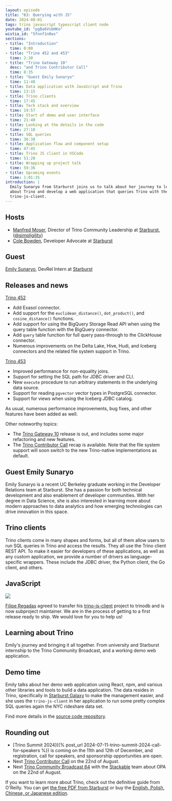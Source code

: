 ```yaml
---
layout: episode
title: "63: Querying with JS"
date: 2024-08-01
tags: trino javascript typescript client node
youtube_id: "pgBa6VsbHKo"
wistia_id: "5fnnf1n0ws"
sections:
- title: "Introduction"
  time: 0:00
- title: "Trino 452 and 453"
  time: 2:30
- title: "Trino Gateway 10"
  desc: "and Trino Contributor Call"
  time: 8:35
- title: "Guest Emily Sunaryo"
  time: 11:40
- title: Data application with JavaScript and Trino
  time: 13:15
- title: Trino clients
  time: 17:45
- title: Tech stack and overview
  time: 19:57
- title: Start of demo and user interface
  time: 21:40
- title: Looking at the details in the code 
  time: 27:10
- title: SQL queries
  time: 36:38
- title: Application flow and component setup
  time: 47:45
- title: Trino JS client in VSCode
  time: 51:20
- title: Wrapping up project talk
  time: 59:36
- title: Upcoming events
  time: 1:01:35
introduction: |
  Emily Sunaryo from Starburst joins us to talk about her journey to learn
  about Trino and develop a web application that queries Trino with the
  trino-js-client.
---
```


## Hosts

* [Manfred Moser](https://www.linkedin.com/in/manfredmoser), Director of Trino
  Community Leadership at [Starburst](https://starburst.io),
  ([@simpligility](https://twitter.com/simpligility))
* [Cole Bowden](https://www.linkedin.com/in/cole-m-bowden), Developer Advocate
  at [Starburst](https://starburst.io)

## Guest

[Emily Sunaryo](https://www.linkedin.com/in/emilyasunaryo), DevRel Intern at
[Starburst](https://starburst.io)

## Releases and news

[Trino 452](https://trino.io/docs/current/release/release-452.html)

* Add Exasol connector.
* Add support for the `euclidean_distance()`, `dot_product()`, and
  `cosine_distance()` functions.
* Add support for using the BigQuery Storage Read API when using the query table
  function with the BigQuery connector.
* Add `query` table function for full query pass-through to the ClickHouse
  connector.
* Numerous improvements on the Delta Lake, Hive, Hudi, and Iceberg connectors
  and the related file system support in Trino.

[Trino 453](https://trino.io/docs/current/release/release-453.html)

* Improved performance for non-equality joins.
* Support for setting the SQL path for JDBC driver and CLI.
* New `execute` procedure to run arbitrary statements in the underlying data source.
* Support for reading `pgvector` vector types in PostgreSQL connector.
* Support for views when using the Iceberg JDBC catalog.

As usual, numerous performance improvements, bug fixes, and other features
have been added as well.

Other noteworthy topics:

* The [Trino Gateway 10](https://trinodb.github.io/trino-gateway/release-notes/)
  release is out, and includes some major refactoring and new features.
* The [Trino Contributor Call](https://github.com/trinodb/trino/wiki/Contributor-meetings#trino-contributor-call-25-jul-2024)
  recap is available. Note that the file system support will soon switch to the
  new Trino-native implementations as default.

## Guest Emily Sunaryo

Emily Sunaryo is a recent UC Berkeley graduate working in the Developer
Relations team at Starburst. She has a passion for both technical development
and also enablement of developer communities. With her degree in Data Science,
she is also interested in learning more about modern approaches to data
analytics and how emerging technologies can drive innovation in this space.

## Trino clients

Trino clients come in many shapes and forms, but all of them allow users to run
SQL queries in Trino and access the results. They all use the Trino client REST
API. To make it easier for developers of these applications, as well as any
custom application, we provide a number of drivers as language-specific
wrappers. These include the JDBC driver, the Python client, the Go client, and
others.

## JavaScript

<img src="{{site.url}}/assets/images/logos/javascript.png">

[Filipe Regadas](https://github.com/regadas) agreed to transfer his
[trino-js-client](https://github.com/trinodb/trino-js-client) project to
trinodb and is now subproject maintainer. We are in the process of getting to a
first release ready to ship. We would love for you to help us!

## Learning about Trino

Emily's journey and bringing it all together. From university and Starburst
internship to the Trino Community Broadcast, and a working demo web application.

## Demo time

Emily talks about her demo web application using React, npm, and various other
libraries and tools to build a data application. The data resides in Trino,
specifically in [Starburst
Galaxy](https://www.starburst.io/platform/starburst-galaxy/) to make the
management easier, and she uses the `trino-js-client` in her application to run
some pretty complex SQL queries again the NYC rideshare data set.

Find more details in the
[source code repository](https://github.com/emilysunaryo/trino-js-demo).

## Rounding out

* [Trino Summit 2024]({% post_url 2024-07-11-trino-summit-2024-call-for-speakers %})
  is coming on the 11th and 12th of December, and registration, call for
  speakers, and sponsorship opportunities are open.
* Next [Trino Contributor Call](https://github.com/trinodb/trino/wiki/Contributor-meetings#trino-contributor-call-22-aug-2024)
  on the 22nd of August.
* Next [Trino Community Broadcast 64]({{site.url}}/broadcast/index.html) with
  the [Stackable]({{site.url}}/users.html#stackable) team about OPA on the 22nd
  of August.

If you want to learn more about Trino, check out the definitive guide from
O'Reilly. You can get [the free PDF from
Starburst](https://www.starburst.io/info/oreilly-trino-guide/) or buy the
[English, Polish, Chinese, or Japanese
edition]({{site.url}}/trino-the-definitive-guide.html).
